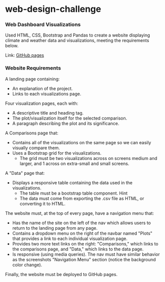 # web-design-challenge

### Web Dashboard Visualizations
Used HTML, CSS, Bootstrap and Pandas to create a website displaying climate and weather data and visualizations, meeting the requirements below. 

Link: [GitHub pages](https://laurenemilyto.github.io/web-design-challenge/)

### Website Requirements

A landing page containing:

- An explanation of the project.
- Links to each visualizations page. 


Four visualization pages, each with:

- A descriptive title and heading tag.
- The plot/visualization itself for the selected comparison.
- A paragraph describing the plot and its significance.


A Comparisons page that:

- Contains all of the visualizations on the same page so we can easily visually compare them.
- Uses a Bootstrap grid for the visualizations.
	- The grid must be two visualizations across on screens medium and larger, and 1 across on extra-small and small screens.


A "Data" page that:

- Displays a responsive table containing the data used in the visualizations.
	- The table must be a bootstrap table component. Hint
	- The data must come from exporting the .csv file as HTML, or converting it to HTML. 

The website must, at the top of every page, have a navigation menu that:

- Has the name of the site on the left of the nav which allows users to return to the landing page from any page.
- Contains a dropdown menu on the right of the navbar named "Plots" that provides a link to each individual visualization page.
- Provides two more text links on the right: "Comparisons," which links to the comparisons page, and "Data," which links to the data page.
- Is responsive (using media queries). The nav must have similar behavior as the screenshots "Navigation Menu" section (notice the background color change).

Finally, the website must be deployed to GitHub pages.